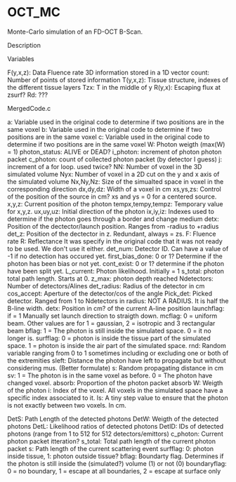 # OCT_MC
Monte-Carlo simulation of an FD-OCT B-Scan.

Description

Variables


F(y,x,z): Data Fluence rate 3D information stored in a 1D vector
count: Number of points of stored information
T(y,x,z): Tissue structure, indexes of the different tissue layers
Tzx: T in the middle of y
R(y,x): Escaping flux at zsurf?
Rd: ???

MergedCode.c

a: Variable used in the original code to determine if two positions are in the same voxel
b: Variable used in the original code to determine if two positions are in the same voxel
c: Variable used in the original code to determine if two positions are in the same voxel
W: Photon weigth (max(W) = 1)
photon_status: ALIVE or DEAD?
i_photon: increment of photon photon packet
c_photon: count of collected photon packet (by detector I guess)
j: increment of a for loop. used twice?
NN: Number of voxel in the 3D simulated volume
Nyx: Number of voxel in a 2D cut on the y and x axis of the simulated volume
Nx,Ny,Nz: Size of the simualted space in voxel in the corresponding direction
dx,dy,dz: Width of a voxel in cm
xs,ys,zs: Control of the position of the source in cm? xs and ys = 0 for a centered source.
x,y,z: Current position of the photon
tempx,tempy,tempz: Temporary value for x,y,z.
ux,uy,uz: Initial direction of the photon
ix,iy,iz: Indexes used to determine if the photon goes through a border and change medium
detx: Position of the dectector/launch position. Ranges from -radius to +radius
det_z: Position of the dectector in z. Redundant, always = zs.
F: Fluence rate
R: Reflectance It was specify in the original code that it was not ready to be used. We don't use it either.
det_num: Detector ID. Can have a value of -1 if no detection has occured yet.
first_bias_done: 0 or 1? Determine if the photon has been bias or not yet.
cont_exist: 0 or 1? determine if the photon have been split yet.
L_current: Photon likelihood. Initially = 1
s_total: photon total path length. Starts at 0.
z_max: photon depth reached
Ndetectors: Number of detectors/Alines
det_radius: Radius of the detector in cm
cos_accept: Aperture of the detector/cos of the angle
Pick_det: Picked detector. Ranged from 1 to Ndetectors in 
radius: NOT A RADIUS. It is half the B-line width.
detx: Position in cm? of the current A-line position
launchflag: if = 1 Manually set launch direction to straigth down.
mcflag: 0 = uniform beam. Other values are for 1 = gaussian, 2 = isotropic and 3 rectangular beam
bflag: 1 = The photon is still inside the simulated space. 0 = it no longer is.
surfflag: 0 = photon is inside the tissue part of the simulated space. 1 = photon is inside the air part of the simulated space.
rnd: Random variable ranging from 0 to 1 sometimes including or excluding one or both of the extremities
sleft: Distance the photon have left to propagate but without considering mus. (Better formulate)
s: Random propagating distance in cm
sv: 1 = The photon is in the same voxel as before. 0 = The photon have changed voxel.
absorb: Proportion of the photon packet absorb
W: Weigth of the photon
i: Index of the voxel. All voxels in the simulated space have a specific index associated to it.
ls: A tiny step value to ensure that the photon is not exactly between two voxels. In cm.

DetS: Path Length of the detected photons
DetW: Weigth of the detected photons
DetL: Likelihood ratios of detected photons
DetID: IDs of detected photons (range from 1 to 512 for 512 detectors/emittors)
c_photon: Current photon packet itteration?
s_total: Total path length of the current photon packet
s: Path length of the current scattering event
surfflag: 0: photon inside tissue, 1: photon outside tissue?
bflag: Boundarty flag. Determines if the photon is still inside the (simulated?) volume (1) or not (0)
boundaryflag: 0 = no boundary, 1 = escape at all boundaries, 2 = escape at surface only




